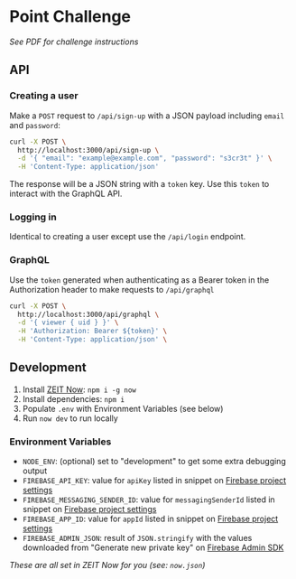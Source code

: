 # Point Challenge

_See PDF for challenge instructions_

## API

### Creating a user

Make a `POST` request to `/api/sign-up` with a JSON payload including `email` and `password`:

```sh
curl -X POST \
  http://localhost:3000/api/sign-up \
  -d '{ "email": "example@example.com", "password": "s3cr3t" }' \
  -H 'Content-Type: application/json'
```

The response will be a JSON string with a `token` key. Use this `token` to interact with the GraphQL API.

### Logging in

Identical to creating a user except use the `/api/login` endpoint.

### GraphQL

Use the `token` generated when authenticating as a Bearer token in the Authorization header to make requests to `/api/graphql`

```sh
curl -X POST \
  http://localhost:3000/api/graphql \
  -d '{ viewer { uid } }' \
  -H 'Authorization: Bearer ${token}' \
  -H 'Content-Type: application/json' \
```

## Development

1. Install [ZEIT Now](https://zeit.co/docs): `npm i -g now`
2. Install dependencies: `npm i`
3. Populate `.env` with Environment Variables (see below)
4. Run `now dev` to run locally

### Environment Variables

- `NODE_ENV`: (optional) set to "development" to get some extra debugging output
- `FIREBASE_API_KEY`: value for `apiKey` listed in snippet on [Firebase project settings](https://console.firebase.google.com/project/point-challenge/settings/general/web:NTVjODZmM2EtZDU4NC00YWM2LWE0ZjAtMWMxMGRiZTQ2YjNi)
- `FIREBASE_MESSAGING_SENDER_ID`: value for `messagingSenderId` listed in snippet on [Firebase project settings](https://console.firebase.google.com/project/point-challenge/settings/general/web:NTVjODZmM2EtZDU4NC00YWM2LWE0ZjAtMWMxMGRiZTQ2YjNi)
- `FIREBASE_APP_ID`: value for `appId` listed in snippet on [Firebase project settings](https://console.firebase.google.com/project/point-challenge/settings/general/web:NTVjODZmM2EtZDU4NC00YWM2LWE0ZjAtMWMxMGRiZTQ2YjNi)
- `FIREBASE_ADMIN_JSON`: result of `JSON.stringify` with the values downloaded from "Generate new private key" on [Firebase Admin SDK](https://console.firebase.google.com/project/point-challenge/settings/serviceaccounts/adminsdk)

_These are all set in ZEIT Now for you (see: `now.json`)_
